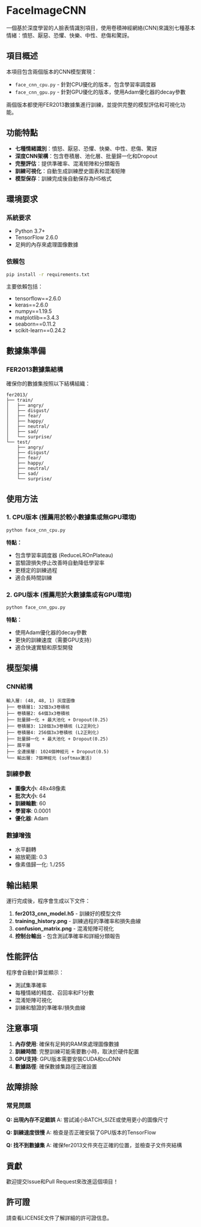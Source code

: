 # FaceImageCNN

一個基於深度學習的人臉表情識別項目，使用卷積神經網絡(CNN)來識別七種基本情緒：憤怒、厭惡、恐懼、快樂、中性、悲傷和驚訝。

## 項目概述

本項目包含兩個版本的CNN模型實現：
- `face_cnn_cpu.py` - 針對CPU優化的版本，包含學習率調度器
- `face_cnn_gpu.py` - 針對GPU優化的版本，使用Adam優化器的decay參數

兩個版本都使用FER2013數據集進行訓練，並提供完整的模型評估和可視化功能。

## 功能特點

- **七種情緒識別**：憤怒、厭惡、恐懼、快樂、中性、悲傷、驚訝
- **深度CNN架構**：包含卷積層、池化層、批量歸一化和Dropout
- **完整評估**：提供準確率、混淆矩陣和分類報告
- **訓練可視化**：自動生成訓練歷史圖表和混淆矩陣
- **模型保存**：訓練完成後自動保存為H5格式

## 環境要求

### 系統要求
- Python 3.7+
- TensorFlow 2.6.0
- 足夠的內存來處理圖像數據

### 依賴包
```bash
pip install -r requirements.txt
```

主要依賴包括：
- tensorflow==2.6.0
- keras==2.6.0
- numpy==1.19.5
- matplotlib==3.4.3
- seaborn==0.11.2
- scikit-learn==0.24.2

## 數據集準備

### FER2013數據集結構
確保你的數據集按照以下結構組織：

```
fer2013/
├── train/
│   ├── angry/
│   ├── disgust/
│   ├── fear/
│   ├── happy/
│   ├── neutral/
│   ├── sad/
│   └── surprise/
└── test/
    ├── angry/
    ├── disgust/
    ├── fear/
    ├── happy/
    ├── neutral/
    ├── sad/
    └── surprise/
```

## 使用方法

### 1. CPU版本 (推薦用於較小數據集或無GPU環境)

```bash
python face_cnn_cpu.py
```

**特點：**
- 包含學習率調度器 (ReduceLROnPlateau)
- 當驗證損失停止改善時自動降低學習率
- 更穩定的訓練過程
- 適合長時間訓練

### 2. GPU版本 (推薦用於大數據集或有GPU環境)

```bash
python face_cnn_gpu.py
```

**特點：**
- 使用Adam優化器的decay參數
- 更快的訓練速度（需要GPU支持）
- 適合快速實驗和原型開發

## 模型架構

### CNN結構
```
輸入層: (48, 48, 1) 灰度圖像
├── 卷積層1: 32個3x3卷積核
├── 卷積層2: 64個3x3卷積核
├── 批量歸一化 + 最大池化 + Dropout(0.25)
├── 卷積層3: 128個3x3卷積核 (L2正則化)
├── 卷積層4: 256個3x3卷積核 (L2正則化)
├── 批量歸一化 + 最大池化 + Dropout(0.25)
├── 展平層
├── 全連接層: 1024個神經元 + Dropout(0.5)
└── 輸出層: 7個神經元 (softmax激活)
```

### 訓練參數
- **圖像大小**: 48x48像素
- **批次大小**: 64
- **訓練輪數**: 60
- **學習率**: 0.0001
- **優化器**: Adam

### 數據增強
- 水平翻轉
- 縮放範圍: 0.3
- 像素值歸一化: 1./255

## 輸出結果

運行完成後，程序會生成以下文件：

1. **fer2013_cnn_model.h5** - 訓練好的模型文件
2. **training_history.png** - 訓練過程的準確率和損失曲線
3. **confusion_matrix.png** - 混淆矩陣可視化
4. **控制台輸出** - 包含測試準確率和詳細分類報告

## 性能評估

程序會自動計算並顯示：
- 測試集準確率
- 每種情緒的精度、召回率和F1分數
- 混淆矩陣可視化
- 訓練和驗證的準確率/損失曲線

## 注意事項

1. **內存使用**: 確保有足夠的RAM來處理圖像數據
2. **訓練時間**: 完整訓練可能需要數小時，取決於硬件配置
3. **GPU支持**: GPU版本需要安裝CUDA和cuDNN
4. **數據路徑**: 確保數據集路徑正確設置

## 故障排除

### 常見問題

**Q: 出現內存不足錯誤**
A: 嘗試減小BATCH_SIZE或使用更小的圖像尺寸

**Q: 訓練速度很慢**
A: 檢查是否正確安裝了GPU版本的TensorFlow

**Q: 找不到數據集**
A: 確保fer2013文件夾在正確的位置，並檢查子文件夾結構

## 貢獻

歡迎提交Issue和Pull Request來改進這個項目！

## 許可證

請查看LICENSE文件了解詳細的許可證信息。